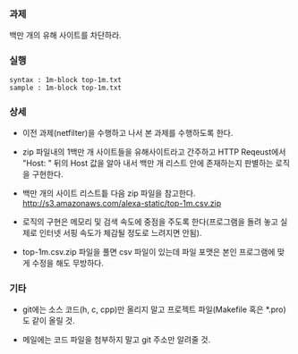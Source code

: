 ### 과제
백만 개의 유해 사이트를 차단하라.

### 실행
```
syntax : 1m-block top-1m.txt
sample : 1m-block top-1m.txt
```

### 상세
* 이전 과제(netfilter)을 수행하고 나서 본 과제를 수행하도록 한다.

* zip 파일내의 1백만 개 사이트들을 유해사이트라고 간주하고 HTTP Reqeust에서 "Host: " 뒤의 Host 값을 알아 내서 백만 개 리스트 안에 존재하는지 판별하는 로직을 구현한다.

* 백만 개의 사이트 리스트틑 다음 zip 파일을 참고한다. http://s3.amazonaws.com/alexa-static/top-1m.csv.zip

* 로직의 구현은 메모리 및 검색 속도에 중점을 주도록 한다(프로그램을 돌려 놓고 실제로 인터넷 서핑 속도가 체감될 정도로 느려지면 안됨).

* top-1m.csv.zip 파일을 풀면 csv 파일이 있는데 파일 포맷은 본인 프로그램에 맞게 수정을 해도 무방하다.

### 기타
* git에는 소스 코드(h, c, cpp)만 올리지 말고 프로젝트 파일(Makefile 혹은 *.pro)도 같이 올릴 것.

* 메일에는 코드 파일을 첨부하지 말고 git 주소만 알려줄 것.
